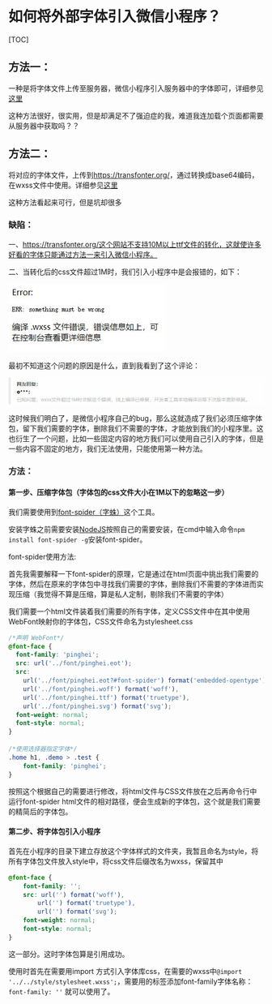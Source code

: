 # 如何将外部字体引入微信小程序？



[TOC]



## 方法一：

一种是将字体文件上传至服务器，微信小程序引入服务器中的字体即可，详细参见[这里](https://blog.csdn.net/weixin_39015132/article/details/82657681)

这种方法很好，很实用，但是却满足不了强迫症的我，难道我连加载个页面都需要从服务器中获取吗？？

## 方法二：

将对应的字体文件，上传到<https://transfonter.org/>，通过转换成base64编码，在wxss文件中使用。详细参见[这里](https://blog.csdn.net/qq_24985715/article/details/80857733)

这种方法看起来可行，但是坑却很多

### 缺陷：

一、https://transfonter.org/这个网站不支持10M以上ttf文件的转化，这就使许多好看的字体只能通过方法一来引入微信小程序。

二、当转化后的css文件超过1M时，我们引入小程序中是会报错的，如下：

![](https://raw.githubusercontent.com/Zhangyueee/Storage/master/引入外部字体1.jpg)

最初不知道这个问题的原因是什么，直到我看到了这个评论：

![](https://raw.githubusercontent.com/Zhangyueee/Storage/master/引入外部字体2.jpg)

这时候我们明白了，是微信小程序自己的bug，那么这就造成了我们必须压缩字体包，留下我们需要的字体，删除我们不需要的字体，才能放到我们的小程序里。这也衍生了一个问题，比如一些固定内容的地方我们可以使用自己引入的字体，但是一些内容不固定的地方，我们无法使用，只能使用第一种方法。

### 方法：

#### 第一步、压缩字体包（字体包的css文件大小在1M以下的忽略这一步）

我们需要使用到[font-spider（字蛛）](http://font-spider.org/)这个工具。

安装字蛛之前需要安装[NodeJS](https://nodejs.org/en/download/)按照自己的需要安装，在cmd中输入命令`npm install font-spider -g`安装font-spider。

font-spider使用方法:

首先我需要解释一下font-spider的原理，它是通过在html页面中挑出我们需要的字体，然后在原来的字体包中寻找我们需要的字体，删除我们不需要的字体进而实现压缩（我觉得不算是压缩，算是私人定制，剔除我们不需要的字体）

我们需要一个html文件装着我们需要的所有字体，定义CSS文件中在其中使用 WebFont映射你的字体包，CSS文件命名为stylesheet.css

```css
/*声明 WebFont*/
@font-face {
  font-family: 'pinghei';
  src: url('../font/pinghei.eot');
  src:
    url('../font/pinghei.eot?#font-spider') format('embedded-opentype'),
    url('../font/pinghei.woff') format('woff'),
    url('../font/pinghei.ttf') format('truetype'),
    url('../font/pinghei.svg') format('svg');
  font-weight: normal;
  font-style: normal;
}

/*使用选择器指定字体*/
.home h1, .demo > .test {
    font-family: 'pinghei';
}
```

按照这个根据自己的需要进行修改，将html文件与CSS文件放在之后再命令行中运行font-spider html文件的相对路径，便会生成新的字体包，这个就是我们需要的精简后的字体包。

#### 第二步、将字体包引入小程序

首先在小程序的目录下建立存放这个字体样式的文件夹，我暂且命名为style，将所有字体包文件放入style中，将css文件后缀改名为wxss，保留其中

```css
@font-face {
    font-family: '';
    src: url('') format('woff'),
        url('') format('truetype'),
        url('') format('svg');
    font-weight: normal;
    font-style: normal;
}

```

这一部分。这时字体包算是引用成功。

使用时首先在需要用import 方式引入字体库css，在需要的wxss中`@import '../../style/stylesheet.wxss';`，需要用的标签添加font-family字体名称：`font-family: ''` 就可以使用了。